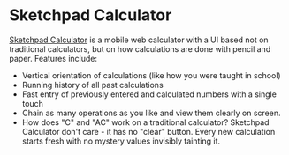 Sketchpad Calculator
====================

[Sketchpad Calculator](http://chrisbroski.github.io/sketchpad-calculator/) is a mobile web calculator with a UI based not on traditional calculators, but on how calculations are done with pencil and paper. Features include:

* Vertical orientation of calculations (like how you were taught in school)
* Running history of all past calculations
* Fast entry of previously entered and calculated numbers with a single touch
* Chain as many operations as you like and view them clearly on screen.
* How does "C" and "AC" work on a traditional calculator? Sketchpad Calculator don't care - it has no "clear" button. Every new calculation starts fresh with no mystery values invisibly tainting it.
